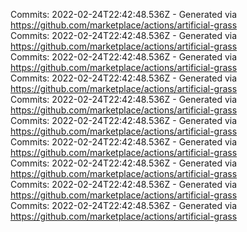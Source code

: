 Commits: 2022-02-24T22:42:48.536Z - Generated via https://github.com/marketplace/actions/artificial-grass
<br>
Commits: 2022-02-24T22:42:48.536Z - Generated via https://github.com/marketplace/actions/artificial-grass
<br>
Commits: 2022-02-24T22:42:48.536Z - Generated via https://github.com/marketplace/actions/artificial-grass
<br>
Commits: 2022-02-24T22:42:48.536Z - Generated via https://github.com/marketplace/actions/artificial-grass
<br>
Commits: 2022-02-24T22:42:48.536Z - Generated via https://github.com/marketplace/actions/artificial-grass
<br>
Commits: 2022-02-24T22:42:48.536Z - Generated via https://github.com/marketplace/actions/artificial-grass
<br>
Commits: 2022-02-24T22:42:48.536Z - Generated via https://github.com/marketplace/actions/artificial-grass
<br>
Commits: 2022-02-24T22:42:48.536Z - Generated via https://github.com/marketplace/actions/artificial-grass
<br>
Commits: 2022-02-24T22:42:48.536Z - Generated via https://github.com/marketplace/actions/artificial-grass
<br>
Commits: 2022-02-24T22:42:48.536Z - Generated via https://github.com/marketplace/actions/artificial-grass
<br>
